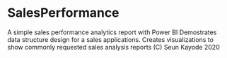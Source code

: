 # SalesPerformance
A simple sales performance analytics report with Power BI
Demostrates data structure design for a sales applications.
Creates visualizations to show commonly requested sales analysis reports
(C) Seun Kayode 2020

